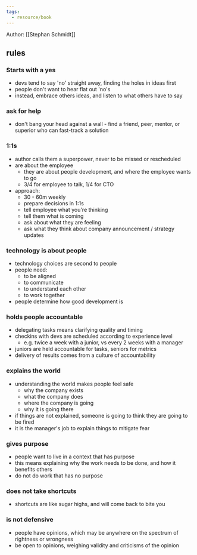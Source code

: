 ```yaml
---
tags:
  - resource/book
---
```

Author: [[Stephan Schmidt]]

## rules
### Starts with a yes

- devs tend to say 'no' straight away, finding the holes in ideas first
- people don't want to hear flat out 'no's
- instead, embrace others ideas, and listen to what others have to say

### ask for help

- don't bang your head against a wall - find a friend, peer, mentor, or superior who can fast-track a solution

### 1:1s

- author calls them a superpower, never to be missed or rescheduled
- are about the employee
	- they are about people development, and where the employee wants to go
	- 3/4 for employee to talk, 1/4 for CTO
- approach:
	- 30 - 60m weekly
	- prepare decisions in 1:1s
	- tell employee what you're thinking
	- tell them what is coming
	- ask about what they are feeling
	- ask what they think about company announcement / strategy updates

### technology is about people

- technology choices are second to people
- people need:
	- to be aligned
	- to communicate
	- to understand each other
	- to work together
- people determine how good development is

### holds people accountable

- delegating tasks means clarifying quality and timing
- checkins with devs are scheduled according to experience level
	- e.g. twice a week with a junior, vs every 2 weeks with a manager
- juniors are held accountable for tasks, seniors for metrics
- delivery of results comes from a culture of accountability

### explains the world

- understanding the world makes people feel safe
	- why the company exists
	- what the company does 
	- where the company is going
	- why it is going there
- if things are not explained, someone is going to think they are going to be fired
- it is the manager's job to explain things to mitigate fear

### gives purpose

- people want to live in a context that has purpose
- this means explaining why the work needs to be done, and how it benefits others
- do not do work that has no purpose

### does not take shortcuts

- shortcuts are like sugar highs, and will come back to bite you

### is not defensive

- people have opinions, which may be anywhere on the spectrum of rightness or wrongness
- be open to opinions, weighing validity and criticisms of the opinion